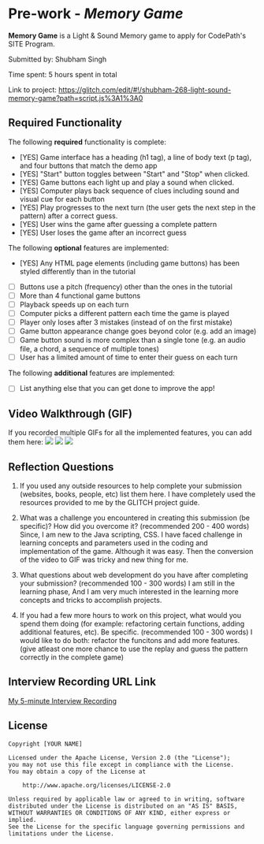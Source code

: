# Pre-work - *Memory Game*

**Memory Game** is a Light & Sound Memory game to apply for CodePath's SITE Program. 

Submitted by: Shubham Singh

Time spent: 5 hours spent in total

Link to project: https://glitch.com/edit/#!/shubham-268-light-sound-memory-game?path=script.js%3A1%3A0

## Required Functionality

The following **required** functionality is complete:

* [YES] Game interface has a heading (h1 tag), a line of body text (p tag), and four buttons that match the demo app
* [YES] "Start" button toggles between "Start" and "Stop" when clicked. 
* [YES] Game buttons each light up and play a sound when clicked. 
* [YES] Computer plays back sequence of clues including sound and visual cue for each button
* [YES] Play progresses to the next turn (the user gets the next step in the pattern) after a correct guess. 
* [YES] User wins the game after guessing a complete pattern
* [YES] User loses the game after an incorrect guess

The following **optional** features are implemented:

* [YES] Any HTML page elements (including game buttons) has been styled differently than in the tutorial
* [ ] Buttons use a pitch (frequency) other than the ones in the tutorial
* [ ] More than 4 functional game buttons
* [ ] Playback speeds up on each turn
* [ ] Computer picks a different pattern each time the game is played
* [ ] Player only loses after 3 mistakes (instead of on the first mistake)
* [ ] Game button appearance change goes beyond color (e.g. add an image)
* [ ] Game button sound is more complex than a single tone (e.g. an audio file, a chord, a sequence of multiple tones)
* [ ] User has a limited amount of time to enter their guess on each turn

The following **additional** features are implemented:

- [ ] List anything else that you can get done to improve the app!

## Video Walkthrough (GIF)

If you recorded multiple GIFs for all the implemented features, you can add them here:
![](https://i.imgur.com/ZNj1Ma8.gif)
![](https://i.imgur.com/KDeHWxS.gif)
![](https://i.imgur.com/zuKGWhv.gif)

## Reflection Questions
1. If you used any outside resources to help complete your submission (websites, books, people, etc) list them here. 
I have completely used the resources provided to me by the GLITCH project guide.

2. What was a challenge you encountered in creating this submission (be specific)? How did you overcome it? (recommended 200 - 400 words) 
Since, I am new to the Java scripting, CSS. I have faced challenge in learning concepts and parameters used in the coding and implementation of the game. Although it was easy. Then the conversion of the video to GIF was tricky and new thing for me.

3. What questions about web development do you have after completing your submission? (recommended 100 - 300 words) 
I am still in the learning phase, And I am very much interested in the learning more concepts and tricks to accomplish projects. 

4. If you had a few more hours to work on this project, what would you spend them doing (for example: refactoring certain functions, adding additional features, etc). Be specific. (recommended 100 - 300 words) 
I would like to do both: refactor the funcitons and add more features. (give atleast one more chance to use the replay and guess the pattern correctly in the complete game)



## Interview Recording URL Link

[My 5-minute Interview Recording](your-link-here)


## License

    Copyright [YOUR NAME]

    Licensed under the Apache License, Version 2.0 (the "License");
    you may not use this file except in compliance with the License.
    You may obtain a copy of the License at

        http://www.apache.org/licenses/LICENSE-2.0

    Unless required by applicable law or agreed to in writing, software
    distributed under the License is distributed on an "AS IS" BASIS,
    WITHOUT WARRANTIES OR CONDITIONS OF ANY KIND, either express or implied.
    See the License for the specific language governing permissions and
    limitations under the License.
